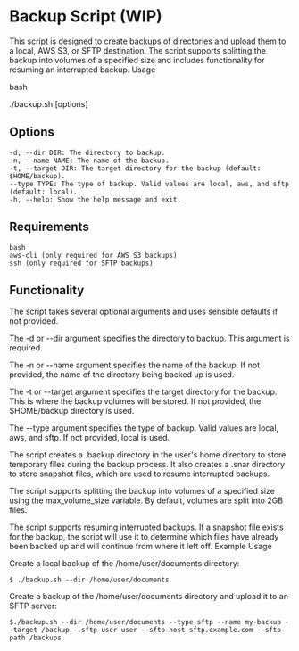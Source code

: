 # Backup Script (WIP)

This script is designed to create backups of directories and upload them to a local, AWS S3, or SFTP destination. The script supports splitting the backup into volumes of a specified size and includes functionality for resuming an interrupted backup.
Usage

bash

./backup.sh [options]

## Options

    -d, --dir DIR: The directory to backup.
    -n, --name NAME: The name of the backup.
    -t, --target DIR: The target directory for the backup (default: $HOME/backup).
    --type TYPE: The type of backup. Valid values are local, aws, and sftp (default: local).
    -h, --help: Show the help message and exit.

## Requirements

    bash
    aws-cli (only required for AWS S3 backups)
    ssh (only required for SFTP backups)

## Functionality

The script takes several optional arguments and uses sensible defaults if not provided.

The -d or --dir argument specifies the directory to backup. This argument is required.

The -n or --name argument specifies the name of the backup. If not provided, the name of the directory being backed up is used.

The -t or --target argument specifies the target directory for the backup. This is where the backup volumes will be stored. If not provided, the $HOME/backup directory is used.

The --type argument specifies the type of backup. Valid values are local, aws, and sftp. If not provided, local is used.

The script creates a .backup directory in the user's home directory to store temporary files during the backup process. It also creates a .snar directory to store snapshot files, which are used to resume interrupted backups.

The script supports splitting the backup into volumes of a specified size using the max_volume_size variable. By default, volumes are split into 2GB files.

The script supports resuming interrupted backups. If a snapshot file exists for the backup, the script will use it to determine which files have already been backed up and will continue from where it left off.
Example Usage

Create a local backup of the /home/user/documents directory:

```
$ ./backup.sh --dir /home/user/documents
```

Create a backup of the /home/user/documents directory and upload it to an SFTP server:

```
$./backup.sh --dir /home/user/documents --type sftp --name my-backup --target /backup --sftp-user user --sftp-host sftp.example.com --sftp-path /backups
```